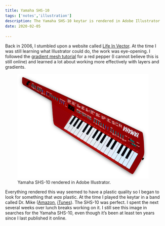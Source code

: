 ```yaml
---
title: Yamaha SHS-10
tags: ['notes','illustration']
description: The Yamaha SHS-10 keytar is rendered in Adobe Illustrator. Created in about 2006. 
date: 2020-02-05

---
```

<span class="dropcap">B</span>ack in 2006, I stumbled upon a website called [Life In Vector](http://lifeinvector.com). At the time I was still learning what Illustrator could do, the work was eye-opening. I followed the [gradient mesh tutorial](http://lifeinvector.com/downloads/) for a red pepper (I cannot believe this is still online) and learned a lot about working more effectively with layers and gradients. 

<figure>
    <img src="/images/keytar/yamaha-shs-10.png" alt="Yamaha SHS-10 Keytar">
    <figcaption>Yamaha SHS-10 rendered in Adobe Illustrator.</figcaption>
</figure>

Everything rendered this way seemed to have a plastic quality so I began to look for something that *was* plastic. At the time I played the keytar in a band called Dr. Mike (<a href="https://www.amazon.com/Mighty-Love-Dr-Mike/dp/B000FSMMNK/">Amazon</a>,  <a href="https://itunes.apple.com/us/album/a-mighty-love/97175026">iTunes</a>). The SHS-10 was perfect. I spent the next several weeks over lunch breaks working on it. I still see this image in searches for the Yamaha SHS-10, even though it’s been at least ten years since I last published it online. 